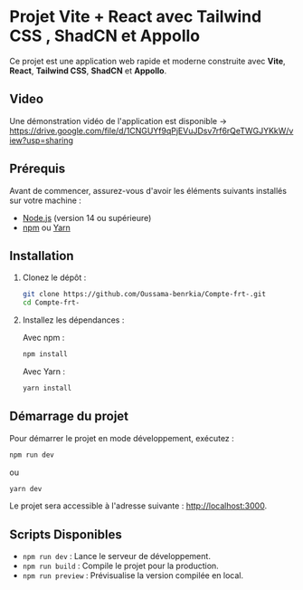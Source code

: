 # Projet Vite + React avec Tailwind CSS , ShadCN et Appollo

Ce projet est une application web rapide et moderne construite avec **Vite**, **React**, **Tailwind CSS**,  **ShadCN** et  **Appollo**.

## Video

Une démonstration vidéo de l'application est disponible ->
https://drive.google.com/file/d/1CNGUYf9qPjEVuJDsv7rf6rQeTWGJYKkW/view?usp=sharing

## Prérequis

Avant de commencer, assurez-vous d'avoir les éléments suivants installés sur votre machine :

- [Node.js](https://nodejs.org/) (version 14 ou supérieure)
- [npm](https://www.npmjs.com/) ou [Yarn](https://yarnpkg.com/)

## Installation

1. Clonez le dépôt :

   ```bash
   git clone https://github.com/Oussama-benrkia/Compte-frt-.git
   cd Compte-frt-
   ```

2. Installez les dépendances :

   Avec npm :
   ```bash
   npm install
   ```

   Avec Yarn :
   ```bash
   yarn install
   ```

## Démarrage du projet

Pour démarrer le projet en mode développement, exécutez :

```bash
npm run dev
```

ou

```bash
yarn dev
```

Le projet sera accessible à l'adresse suivante : [http://localhost:3000](http://localhost:3000).



## Scripts Disponibles

- `npm run dev` : Lance le serveur de développement.
- `npm run build` : Compile le projet pour la production.
- `npm run preview` : Prévisualise la version compilée en local.


